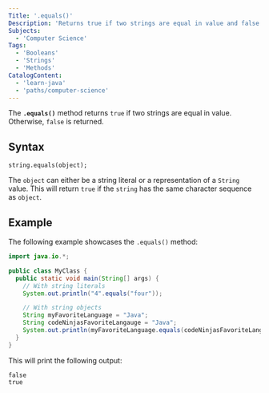 ```yaml
---
Title: '.equals()'
Description: 'Returns true if two strings are equal in value and false otherwise.'
Subjects:
  - 'Computer Science'
Tags:
  - 'Booleans'
  - 'Strings'
  - 'Methods'
CatalogContent:
  - 'learn-java'
  - 'paths/computer-science'
---
```


The **`.equals()`** method returns `true` if two strings are equal in value. Otherwise, `false` is returned.

## Syntax

```pseudo
string.equals(object);
```

The `object` can either be a string literal or a representation of a `String` value. This will return `true` if the `string` has the same character sequence as `object`.

## Example

The following example showcases the `.equals()` method:

```java
import java.io.*;

public class MyClass {
  public static void main(String[] args) {
    // With string literals
    System.out.println("4".equals("four"));

    // With string objects
    String myFavoriteLanguage = "Java";
    String codeNinjasFavoriteLangauge = "Java";
    System.out.println(myFavoriteLanguage.equals(codeNinjasFavoriteLangauge));
  }
}
```

This will print the following output:

```shell
false
true
```
